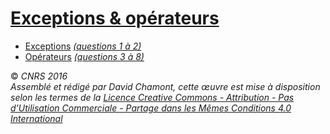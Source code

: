 # [Exceptions & opérateurs](README.md "wikilink")

  - [Exceptions](ComplementExceptions "wikilink") *[(questions 1 à 2)](CoefsExceptionsOperateurs "wikilink")*
  - [Opérateurs](FondamentauxOperateurs "wikilink") *[(questions 3 à 8)](CoefsExceptionsOperateurs#a3operator "wikilink")*

  
  
© *CNRS 2016*  
*Assemblé et rédigé par David Chamont, cette œuvre est mise à disposition selon les termes de la [Licence Creative Commons - Attribution - Pas d’Utilisation Commerciale - Partage dans les Mêmes Conditions 4.0 International](http://creativecommons.org/licenses/by-nc-sa/4.0/)*
